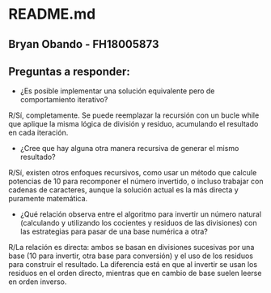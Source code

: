 # README.md
## Bryan Obando - FH18005873
## Preguntas a responder:
- ¿Es posible implementar una solución equivalente pero de comportamiento iterativo?

R/Sí, completamente. Se puede reemplazar la recursión con un bucle while que aplique la misma lógica de división y residuo, acumulando el resultado en cada iteración.
- ¿Cree que hay alguna otra manera recursiva de generar el mismo resultado?

R/Sí, existen otros enfoques recursivos, como usar un método que calcule potencias de 10 para recomponer el número invertido, o incluso trabajar con cadenas de caracteres, aunque la solución actual es la más directa y puramente matemática.
- ¿Qué relación observa entre el algoritmo para invertir un número natural (calculando y utilizando los cocientes y residuos de las divisiones) con las estrategias para pasar de una base numérica a otra?

R/La relación es directa: ambos se basan en divisiones sucesivas por una base (10 para invertir, otra base para conversión) y el uso de los residuos para construir el resultado. La diferencia está en que al invertir se usan los residuos en el orden directo, mientras que en cambio de base suelen leerse en orden inverso.
